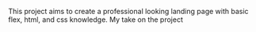 This project aims to create a professional looking landing page with basic flex, html, and css knowledge.
<a>My take on the project</a>